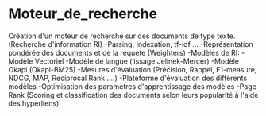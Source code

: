 # Moteur_de_recherche
Création d'un moteur de recherche sur des documents de type texte. (Recherche d'information RI)
-Parsing, Indexation, tf-idf ...
-Représentation pondérée des documents et de la requete (Weighters)
-Modèles de RI: -Modèle Vectoriel
                -Modèle de langue (lissage Jelinek-Mercer)
                -Modèle Okapi (Okapi-BM25)
-Mesures d'évaluation (Précision, Rappel, F1-measure, NDCG, MAP, Reciprocal Rank ....)
-Plateforme d'évaluation des différents modèles
-Optimisation des paramètres d'apprentissage des modèles
-Page Rank (Scoring et classification des documents selon leurs popularité à l'aide des hyperliens)
